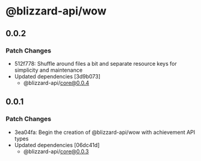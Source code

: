 # @blizzard-api/wow

## 0.0.2

### Patch Changes

- 512f778: Shuffle around files a bit and separate resource keys for simplicity and maintenance
- Updated dependencies [3d9b073]
  - @blizzard-api/core@0.0.4

## 0.0.1

### Patch Changes

- 3ea04fa: Begin the creation of @blizzard-api/wow with achievement API types
- Updated dependencies [06dc41d]
  - @blizzard-api/core@0.0.3

